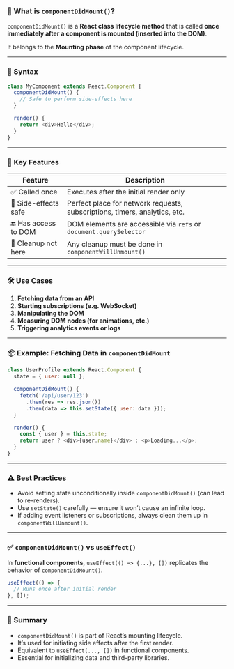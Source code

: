 

### 🔷 What is `componentDidMount()`?

`componentDidMount()` is a **React class lifecycle method** that is called **once immediately after a component is mounted (inserted into the DOM)**.

It belongs to the **Mounting phase** of the component lifecycle.

---

### 📍 Syntax

```js
class MyComponent extends React.Component {
  componentDidMount() {
    // Safe to perform side-effects here
  }

  render() {
    return <div>Hello</div>;
  }
}
```

---

### 🧠 Key Features

| Feature              | Description                                                                |
| -------------------- | -------------------------------------------------------------------------- |
| ✅ Called once        | Executes after the initial render only                                     |
| 🔄 Side-effects safe | Perfect place for network requests, subscriptions, timers, analytics, etc. |
| 🔚 Has access to DOM | DOM elements are accessible via `refs` or `document.querySelector`         |
| 🧽 Cleanup not here  | Any cleanup must be done in `componentWillUnmount()`                       |

---

### 🛠 Use Cases

1. **Fetching data from an API**
2. **Starting subscriptions (e.g. WebSocket)**
3. **Manipulating the DOM**
4. **Measuring DOM nodes (for animations, etc.)**
5. **Triggering analytics events or logs**

---

### 📦 Example: Fetching Data in `componentDidMount`

```js
class UserProfile extends React.Component {
  state = { user: null };

  componentDidMount() {
    fetch('/api/user/123')
      .then(res => res.json())
      .then(data => this.setState({ user: data }));
  }

  render() {
    const { user } = this.state;
    return user ? <div>{user.name}</div> : <p>Loading...</p>;
  }
}
```

---

### ⚠️ Best Practices

* Avoid setting state unconditionally inside `componentDidMount()` (can lead to re-renders).
* Use `setState()` carefully — ensure it won’t cause an infinite loop.
* If adding event listeners or subscriptions, always clean them up in `componentWillUnmount()`.

---

### ✅ `componentDidMount()` vs `useEffect()`

In **functional components**, `useEffect(() => {...}, [])` replicates the behavior of `componentDidMount()`.

```js
useEffect(() => {
  // Runs once after initial render
}, []);
```

---

### 🧪 Summary

* `componentDidMount()` is part of React’s mounting lifecycle.
* It’s used for initiating side effects after the first render.
* Equivalent to `useEffect(..., [])` in functional components.
* Essential for initializing data and third-party libraries.

